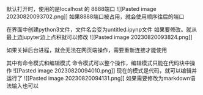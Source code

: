 默认打开时，使用的是localhost 的 8888端口
![[Pasted image 20230820093702.png]]
如果8888端口被占用，就会使用顺序往后的端口

在界面中创建python3文件，文件名会变为untitled.ipynp文件
如果要修改。就从最上边jupyter边上点积就可以修改
![[Pasted image 20230820093824.png]]

如果关掉后台进程，就会无法在网页端操作，需要重新连接才能使用

其中有命令模式和编辑模式
命令模式可以整个操作，编辑模式只能在代码块中操作
![[Pasted image 20230820094010.png]]
现在的模式是代码，就可以编辑并运行了
![[Pasted image 20230820094131.png]]
如果需要修改为markdown语法输入也可以
